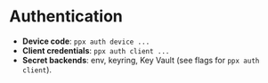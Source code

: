 
# Authentication

- **Device code**: `ppx auth device ...`
- **Client credentials**: `ppx auth client ...`
- **Secret backends**: env, keyring, Key Vault (see flags for `ppx auth client`).
